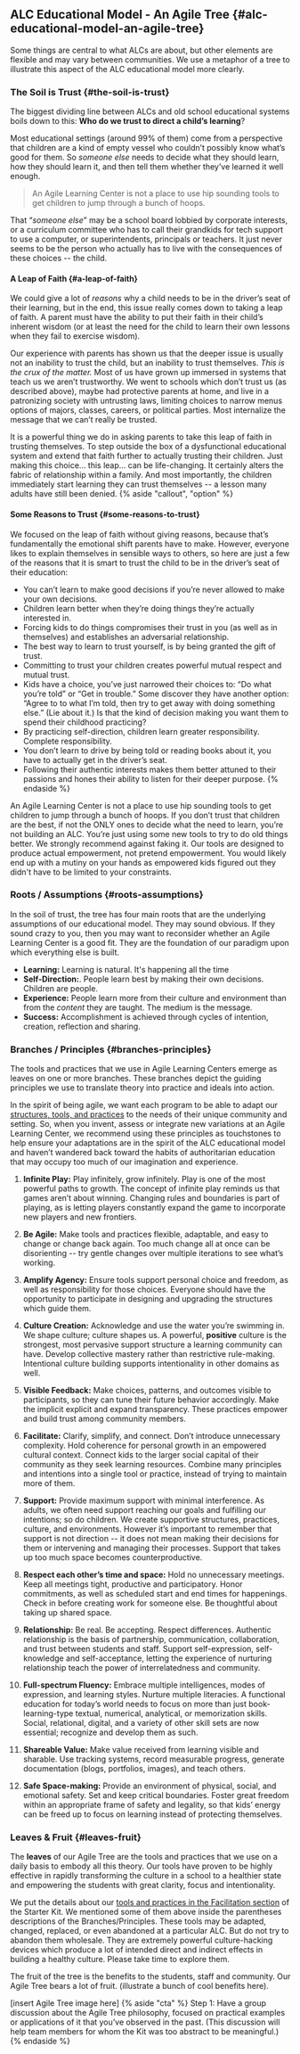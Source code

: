 ## ALC Educational Model - An Agile Tree {#alc-educational-model-an-agile-tree}

Some things are central to what ALCs are about, but other elements are flexible and may vary between communities. We use a metaphor of a tree to illustrate this aspect of the ALC educational model more clearly.

### The Soil is Trust {#the-soil-is-trust}

The biggest dividing line between ALCs and old school educational systems boils down to this: **Who do we trust to direct a child’s learning**?

Most educational settings (around 99% of them) come from a perspective that children are a kind of empty vessel who couldn’t possibly know what’s good for them. So _someone else_ needs to decide what they should learn, how they should learn it, and then tell them whether they’ve learned it well enough.

>An Agile Learning Center is not a place to use hip sounding tools to get children to jump through a bunch of hoops.

That “_someone else_” may be a school board lobbied by corporate interests, or a curriculum committee who has to call their grandkids for tech support to use a computer, or superintendents, principals or teachers. It just never seems to be the person who actually has to live with the consequences of these choices -- the child.

#### A Leap of Faith {#a-leap-of-faith}

We could give a lot of _reasons_ why a child needs to be in the driver’s seat of their learning, but in the end, this issue really comes down to taking a leap of faith. A parent must have the ability to put their faith in their child’s inherent wisdom (or at least the need for the child to learn their own lessons when they fail to exercise wisdom).

Our experience with parents has shown us that the deeper issue is usually not an inability to trust the child, but an inability to trust themselves. _This is the crux of the matter._ Most of us have grown up immersed in systems that teach us we aren’t trustworthy. We went to schools which don’t trust us (as described above), maybe had protective parents at home, and live in a patronizing society with untrusting laws, limiting choices to narrow menus options of majors, classes, careers, or political parties. Most internalize the message that we can’t really be trusted.

It is a powerful thing we do in asking parents to take this leap of faith in trusting themselves. To step outside the box of a dysfunctional educational system and extend that faith further to actually trusting their children. Just making this choice… this leap… can be life-changing. It certainly alters the fabric of relationship within a family. And most importantly, the children immediately start learning they can trust themselves -- a lesson many adults have still been denied.
{% aside "callout", "option" %}

#### Some Reasons to Trust {#some-reasons-to-trust}

We focused on the leap of faith without giving reasons, because that’s fundamentally the emotional shift parents have to make. However, everyone likes to explain themselves in sensible ways to others, so here are just a few of the reasons that it is smart to trust the child to be in the driver’s seat of their education:

*   You can’t learn to make good decisions if you’re never allowed to make your own decisions.
*   Children learn better when they’re doing things they’re actually interested in.
*   Forcing kids to do things compromises their trust in you (as well as in themselves) and establishes an adversarial relationship.
*   The best way to learn to trust yourself, is by being granted the gift of trust.
*   Committing to trust your children creates powerful mutual respect and mutual trust.
*   Kids have a choice, you’ve just narrowed their choices to: “Do what you’re told” or “Get in trouble.” Some discover they have another option: “Agree to to what I’m told, then try to get away with doing something else.” (Lie about it.) Is that the kind of decision making you want them to spend their childhood practicing?
*   By practicing self-direction, children learn greater responsibility. Complete responsibility.
*   You don’t learn to drive by being told or reading books about it, you have to actually get in the driver’s seat.
*   Following their authentic interests makes them better attuned to their passions and hones their ability to listen for their deeper purpose.
{% endaside %}

An Agile Learning Center is not a place to use hip sounding tools to get children to jump through a bunch of hoops. If you don’t trust that children are the best, if not the ONLY ones to decide what the need to learn, you’re not building an ALC. You’re just using some new tools to try to do old things better. We strongly recommend against faking it. Our tools are designed to produce actual empowerment, not pretend empowerment. You would likely end up with a mutiny on your hands as empowered kids figured out they didn't have to be limited to your constraints.

### Roots / Assumptions {#roots-assumptions}

In the soil of trust, the tree has four main roots that are the underlying assumptions of our educational model. They may sound obvious. If they sound crazy to you, then you may want to reconsider whether an Agile Learning Center is a good fit. They are the foundation of our paradigm upon which everything else is built.

*   **Learning:** Learning is natural. It's happening all the time
*   **Self-Direction:**. People learn best by making their own decisions. Children are people.
*   **Experience:** People learn more from their culture and environment than from the _content_ they are taught. The medium is the message.
*   **Success:** Accomplishment is achieved through cycles of intention, creation, reflection and sharing.

### Branches / Principles {#branches-principles}

The tools and practices that we use in Agile Learning Centers emerge as leaves on one or more branches. These branches depict the guiding principles we use to translate theory into practice and ideals into action.

In the spirit of being agile, we want each program to be able to adapt our [structures, tools, and practices](../facilitation_&_daily_operation/operational_framework.md) to the needs of their unique community and setting. So, when you invent, assess or integrate new variations at an Agile Learning Center, we recommend using these principles as touchstones to help ensure your adaptations are in the spirit of the ALC educational model and haven’t wandered back toward the habits of authoritarian education that may occupy too much of our imagination and experience.

1.  **Infinite Play:** Play infinitely, grow infinitely. Play is one of the most powerful paths to growth. The concept of infinite play reminds us that games aren’t about winning. Changing rules and boundaries is part of playing,  as is letting players constantly expand the game to incorporate new players and new frontiers.

1.  **Be Agile:** Make tools and practices flexible, adaptable, and easy to change or change back again. Too much change all at once can be disorienting -- try gentle changes over multiple iterations to see what’s working.

1.  **Amplify Agency:** Ensure tools support personal choice and freedom, as well as responsibility for those choices. Everyone should have the opportunity to participate in designing and upgrading the structures which guide them.

1.  **Culture Creation:** Acknowledge and use the water you’re swimming in. We shape culture; culture shapes us. A powerful, **positive** culture is the strongest, most pervasive support structure a learning community can have. Develop collective mastery rather than restrictive rule-making. Intentional culture building supports intentionality in other domains as well.

1.  **Visible Feedback:** Make choices, patterns, and outcomes visible to participants, so they can tune their future behavior accordingly. Make the implicit explicit and expand transparency. These practices empower and build trust among community members.

1.  **Facilitate:** Clarify, simplify, and connect. Don’t introduce unnecessary complexity. Hold coherence for personal growth in an empowered cultural context. Connect kids to the larger social capital of their community as they seek learning resources. Combine many principles and intentions into a single tool or practice, instead of trying to maintain more of them.

1.  **Support:** Provide maximum support with minimal interference. As adults, we often need support reaching our goals and fulfilling our intentions; so do children. We create supportive structures, practices, culture, and environments. However it’s important to remember that support is not direction -- it does not mean making their decisions for them or intervening and managing their processes. Support that takes up too much space becomes counterproductive.

1.  **Respect each other’s time and space:** Hold no unnecessary meetings. Keep all meetings tight, productive and participatory. Honor commitments, as well as scheduled start and end times for happenings. Check in before creating work for someone else. Be thoughtful about taking up shared space.

1.  **Relationship:** Be real. Be accepting. Respect differences. Authentic relationship is the basis of partnership, communication, collaboration, and trust between students and staff. Support self-expression, self-knowledge and self-acceptance, letting the experience of nurturing relationship teach the power of interrelatedness and community.

1.  **Full-spectrum Fluency:** Embrace multiple intelligences, modes of expression, and learning styles. Nurture multiple literacies. A functional education for today’s world needs to focus on more than just book-learning-type textual, numerical, analytical, or memorization skills. Social, relational, digital, and a variety of other skill sets are now essential; recognize and develop them as such.

1.  **Shareable Value:** Make value received from learning visible and sharable. Use tracking systems, record measurable progress, generate documentation (blogs, portfolios, images), and teach others.

1.  **Safe Space-making:** Provide an environment of physical, social, and emotional safety. Set and keep critical boundaries. Foster great freedom within an appropriate frame of safety and legality, so that kids’ energy can be freed up to focus on learning instead of protecting themselves.

### Leaves & Fruit {#leaves-fruit}

The **leaves** of our Agile Tree are the tools and practices that we use on a daily basis to embody all this theory. Our tools have proven to be highly effective in rapidly transforming the culture in a school to a healthier state and empowering the students with great clarity, focus and intentionality.

We put the details about our [tools and practices in the Facilitation section](../facilitation_&_daily_operation/being_an_agile_learning_facilitator_alf.md#tools-practices-structures) of the Starter Kit. We mentioned some of them above inside the parentheses descriptions of the Branches/Principles. These tools may be adapted, changed, replaced, or even abandoned at a particular ALC. But do not try to abandon them wholesale. They are extremely powerful culture-hacking devices which produce a lot of intended direct and indirect effects in building a healthy culture. Please take time to explore them.

The fruit of the tree is the benefits to the students, staff and community. Our Agile Tree bears a lot of fruit. (illustrate a bunch of cool benefits here).

[insert Agile Tree image here]
{% aside "cta" %}
Step 1: Have a group discussion about the Agile Tree philosophy, focused on practical examples or applications of it that you’ve observed in the past.  (This discussion will help team members for whom the Kit was too abstract to be meaningful.)
{% endaside %}
